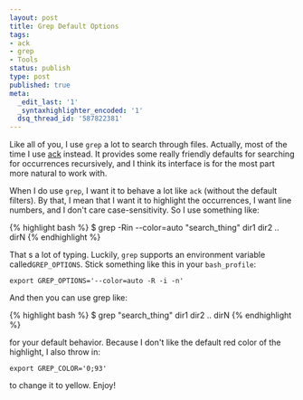 ```yaml
---
layout: post
title: Grep Default Options
tags:
- ack
- grep
- Tools
status: publish
type: post
published: true
meta:
  _edit_last: '1'
  _syntaxhighlighter_encoded: '1'
  dsq_thread_id: '587822381'
---
```

Like all of you, I use <code>grep</code> a lot to search through files. Actually, most of the time I use <a href="http://betterthangrep.com/">ack</a> instead. It provides some really friendly defaults for searching for occurrences recursively, and I think its interface is for the most part more natural to work with.

When I do use <code>grep</code>, I want it to behave a lot like <code>ack</code> (without the default filters). By that, I mean that I want it to highlight the occurrences, I want line numbers, and I don't care case-sensitivity. So I use something like:

{% highlight bash %}
$ grep -Rin --color=auto &quot;search_thing&quot; dir1 dir2 .. dirN
{% endhighlight %}

That s a lot of typing. Luckily, <code>grep</code> supports an environment variable called<code>GREP_OPTIONS</code>. Stick something like this in your <code>bash_profile</code>:
<div>
<pre><code>export GREP_OPTIONS='--color=auto -R -i -n' </code></pre>
</div>
And then you can use grep like:

{% highlight bash %}
$ grep &quot;search_thing&quot; dir1 dir2 .. dirN
{% endhighlight %}

for your default behavior. Because I don't like the default red color of the highlight, I also throw in:
<div>
<pre><code>export GREP_COLOR='0;93' </code></pre>
</div>
to change it to yellow. Enjoy!
